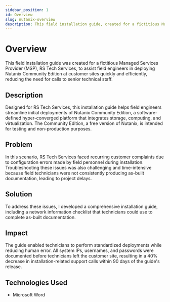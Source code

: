 ```yaml
---
sidebar_position: 1
id: Overview
slug: nutanix-overview
description: This field installation guide, created for a fictitious Managed Services Provider (MSP) called RS Tech Services, enables field engineers to efficiently perform initial deployments of Nutanix Community Edition at customer sites, reducing the need for calls to senior technical personnel.
---
```


# Overview

This field installation guide was created for a fictitious Managed Services Provider (MSP), RS Tech Services, to assist field engineers in deploying Nutanix Community Edition at customer sites quickly and efficiently, reducing the need for calls to senior technical staff.

## Description

Designed for RS Tech Services, this installation guide helps field engineers streamline initial deployments of Nutanix Community Edition, a software-defined hyper-converged platform that integrates storage, computing, and virtualization. The Community Edition, a free version of Nutanix, is intended for testing and non-production purposes.

## Problem

In this scenario, RS Tech Services faced recurring customer complaints due to configuration errors made by field personnel during installation. Troubleshooting these issues was also challenging and time-intensive because field technicians were not consistently producing as-built documentation, leading to project delays.

## Solution

To address these issues, I developed a comprehensive installation guide, including a network information checklist that technicians could use to complete as-built documentation.

## Impact

The guide enabled technicians to perform standardized deployments while reducing human error. All system IPs, usernames, and passwords were documented before technicians left the customer site, resulting in a 40% decrease in installation-related support calls within 90 days of the guide's release.

## Technologies Used

- Microsoft Word
